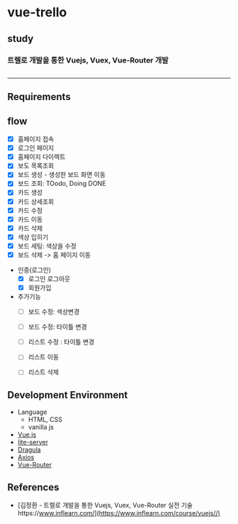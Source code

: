 # vue-trello

## study

### 트렐로 개발을 통한 Vuejs, Vuex, Vue-Router 개발 
##
   
---
## Requirements
## flow
- [x] 홈페이지 접속
- [x] 로그인 페이지
- [x] 홈페이지 다이렉트
- [x] 보도 목록조회
- [x] 보드 생성 - 생성한 보드 화면 이동
- [x] 보드 조회: TOodo, Doing DONE
- [x] 카드 생성
- [x] 카드 상세조회
- [x] 카드 수정
- [x] 카드 이동
- [x] 카드 삭제 
- [x] 색상 입히기 
- [x] 보드 세팅: 색상을 수정
- [X] 보드 삭제  -> 홈 페이지 이동 

- 인증(로그인)
  - [x] 로그인 로그아웃
  - [x] 회원가입 

- 추가기능
  - [ ] 보드 수정: 색상변경
  - [ ] 보드 수정: 타이틀 변경
  - [ ] 리스트 수정 : 타이틀 변경
  - [ ] 리스트 이동
  - [ ] 리스트 삭제 


 

## Development Environment
- Language
    - HTML, CSS
     - vanilla js
- [Vue.js](https://vuejs.org/)
- [lite-server](https://github.com/johnpapa/lite-server)
- [Dragula]()
- [Axios]()
- [Vue-Router](https://router.vuejs.org/kr/)


## References
* [김정환 - 트렐로 개발을 통한 Vuejs, Vuex, Vue-Router 실전 기술https://www.inflearn.com/](https://www.inflearn.com/course/vuejs//)
